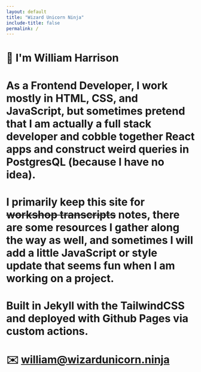 ```yaml
---
layout: default
title: "Wizard Unicorn Ninja"
include-title: false
permalink: /
---
```

# 👋 I'm William Harrison

# As a Frontend Developer, I work mostly in HTML, CSS, and JavaScript, but sometimes pretend that I am actually a full stack developer and cobble together React apps and construct weird queries in PostgresQL (because I have no idea).

# I primarily keep this site for ~~workshop transcripts~~ notes, there are some resources I gather along the way as well, and sometimes I will add a little JavaScript or style update that seems fun when I am working on a project.

# Built in Jekyll with the TailwindCSS and deployed with Github Pages via custom actions.

# ✉️ [william@wizardunicorn.ninja](mailto:william@wizardunicorn.ninja)